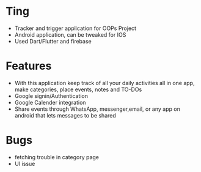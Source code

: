 # Ting

- Tracker and trigger application for OOPs Project
- Android application, can be tweaked for IOS
- Used Dart/Flutter and firebase

# Features
- With this application keep track of all your daily activities all in one app, make categories, place events, notes and  TO-DOs
- Google signin/Authentication
- Google Calender integration
- Share events through WhatsApp, messenger,email, or any app on android that lets messages to be shared


# Bugs

- fetching trouble in category page
- UI issue
